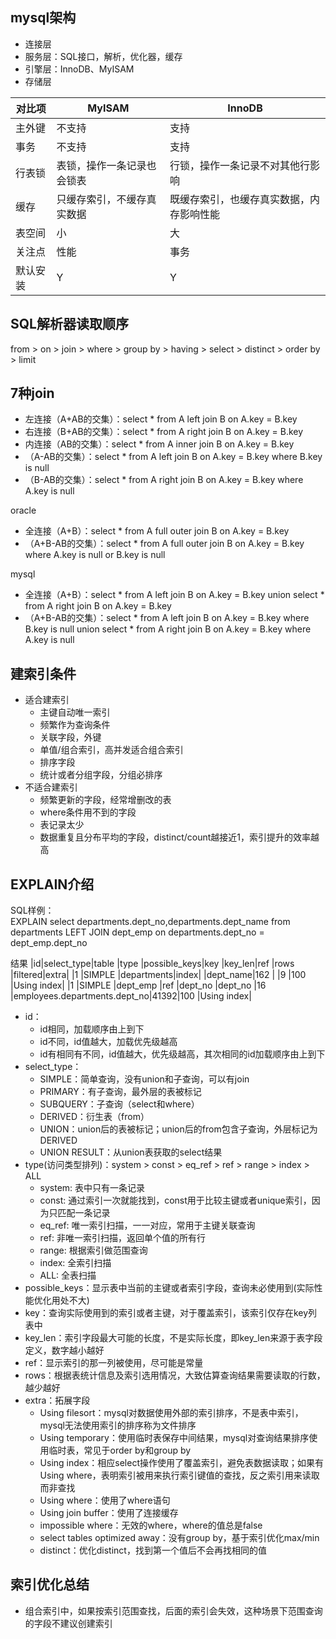 ## mysql架构

* 连接层
* 服务层：SQL接口，解析，优化器，缓存
* 引擎层：InnoDB、MyISAM
* 存储层

|对比项|MyISAM|InnoDB|
|---|---|---|
|主外键|不支持|支持|
|事务|不支持|支持|
|行表锁|表锁，操作一条记录也会锁表|行锁，操作一条记录不对其他行影响|
|缓存|只缓存索引，不缓存真实数据|既缓存索引，也缓存真实数据，内存影响性能|
|表空间|小|大|
|关注点|性能|事务|
|默认安装|Y|Y|

## SQL解析器读取顺序

from > on > join > where > group by > having > select > distinct > order by > limit

## 7种join

* 左连接（A+AB的交集）：select * from A left join B on A.key = B.key
* 右连接（B+AB的交集）：select * from A right join B on A.key = B.key
* 内连接（AB的交集）：select * from A inner join B on A.key = B.key
* （A-AB的交集）：select * from A left join B on A.key = B.key where B.key is null
* （B-AB的交集）：select * from A right join B on A.key = B.key where A.key is null

oracle
* 全连接（A+B）：select * from A full outer join B on A.key = B.key
* （A+B-AB的交集）：select * from A full outer join B on A.key = B.key where A.key is null or B.key is null

mysql
* 全连接（A+B）：select * from A left join B on A.key = B.key union select * from A right join B on A.key = B.key
* （A+B-AB的交集）：select * from A left join B on A.key = B.key where B.key is null union select * from A right join B on A.key = B.key where A.key is null

## 建索引条件

* 适合建索引
    * 主键自动唯一索引
    * 频繁作为查询条件
    * 关联字段，外键
    * 单值/组合索引，高并发适合组合索引
    * 排序字段
    * 统计或者分组字段，分组必排序
* 不适合建索引
    * 频繁更新的字段，经常增删改的表
    * where条件用不到的字段
    * 表记录太少
    * 数据重复且分布平均的字段，distinct/count越接近1，索引提升的效率越高
    
## EXPLAIN介绍

SQL样例：  
EXPLAIN select departments.dept_no,departments.dept_name 
from departments 
LEFT JOIN dept_emp on departments.dept_no = dept_emp.dept_no

结果
|id|select_type|table      |type |possible_keys|key      |key_len|ref                          |rows |filtered|extra|
|1 |SIMPLE     |departments|index|             |dept_name|162    |                             |9    |100     |Using index|
|1 |SIMPLE     |dept_emp   |ref  |dept_no      |dept_no  |16     |employees.departments.dept_no|41392|100     |Using index|

* id：
    * id相同，加载顺序由上到下
    * id不同，id值越大，加载优先级越高
    * id有相同有不同，id值越大，优先级越高，其次相同的id加载顺序由上到下
* select_type：
    * SIMPLE：简单查询，没有union和子查询，可以有join
    * PRIMARY：有子查询，最外层的表被标记
    * SUBQUERY：子查询（select和where）
    * DERIVED：衍生表（from）
    * UNION：union后的表被标记；union后的from包含子查询，外层标记为DERIVED
    * UNION RESULT：从union表获取的select结果
* type(访问类型排列)：system > const > eq_ref > ref > range > index > ALL
    * system: 表中只有一条记录
    * const: 通过索引一次就能找到，const用于比较主键或者unique索引，因为只匹配一条记录
    * eq_ref: 唯一索引扫描，一一对应，常用于主键关联查询
    * ref: 非唯一索引扫描，返回单个值的所有行
    * range: 根据索引做范围查询
    * index: 全索引扫描
    * ALL: 全表扫描
* possible_keys：显示表中当前的主键或者索引字段，查询未必使用到(实际性能优化用处不大)
* key：查询实际使用到的索引或者主键，对于覆盖索引，该索引仅存在key列表中
* key_len：索引字段最大可能的长度，不是实际长度，即key_len来源于表字段定义，数字越小越好
* ref：显示索引的那一列被使用，尽可能是常量
* rows：根据表统计信息及索引选用情况，大致估算查询结果需要读取的行数，越少越好
* extra：拓展字段
    * Using filesort：mysql对数据使用外部的索引排序，不是表中索引，mysql无法使用索引的排序称为文件排序
    * Using temporary：使用临时表保存中间结果，mysql对查询结果排序使用临时表，常见于order by和group by
    * Using index：相应select操作使用了覆盖索引，避免表数据读取；如果有Using where，表明索引被用来执行索引键值的查找，反之索引用来读取而非查找
    * Using where：使用了where语句
    * Using join buffer：使用了连接缓存
    * impossible where：无效的where，where的值总是false
    * select tables optimized away：没有group by，基于索引优化max/min
    * distinct：优化distinct，找到第一个值后不会再找相同的值

## 索引优化总结

* 组合索引中，如果按索引范围查找，后面的索引会失效，这种场景下范围查询的字段不建议创建索引
